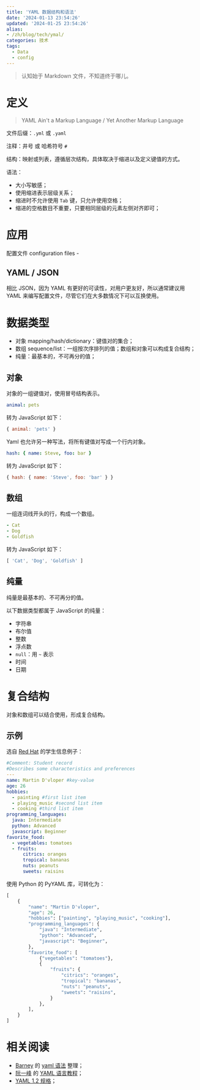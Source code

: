 ```yaml
---
title: 'YAML 数据结构和语法'
date: '2024-01-13 23:54:26'
updated: '2024-01-25 23:54:26'
alias:
- /zh/blog/tech/ymal/
categories: 技术
tags:
  - Data
  - config
---
```


> 认知始于 Markdown 文件，不知道终于哪儿。

# 定义

> YAML Ain't a Markup Language / Yet Another Markup Language

文件后缀：`.yml` 或 `.yaml`

注释：井号 或 哈希符号 `#`

结构：映射或列表，遵循层次结构，具体取决于缩进以及定义键值的方式。

<!-- more -->

语法：

- 大小写敏感；
- 使用缩进表示层级关系；
- 缩进时不允许使用 `Tab` 键，只允许使用空格；
- 缩进的空格数目不重要，只要相同层级的元素左侧对齐即可；

# 应用

配置文件 configuration files -

## YAML / JSON

相比 JSON，因为 YAML 有更好的可读性，对用户更友好，所以通常建议用 YAML 来编写配置文件，尽管它们在大多数情况下可以互换使用。

# 数据类型

- 对象 mapping/hash/dictionary：键值对的集合；
- 数组 sequence/list：一组按次序排列的值；数组和对象可以构成复合结构；
- 纯量：最基本的，不可再分的值；

## 对象

对象的一组键值对，使用冒号结构表示。

```yaml
animal: pets
```

转为 JavaScript 如下：

```JavaScript
{ animal: 'pets' }
```

Yaml 也允许另一种写法，将所有键值对写成一个行内对象。

```yaml
hash: { name: Steve, foo: bar }
```

转为 JavaScript 如下：

```JavaScript
{ hash: { name: 'Steve', foo: 'bar' } }
```

## 数组

一组连词线开头的行，构成一个数组。

```yaml
- Cat
- Dog
- Goldfish
```

转为 JavaScript 如下：

```JavaScript
[ 'Cat', 'Dog', 'Goldfish' ]
```

## 纯量

纯量是最基本的、不可再分的值。

以下数据类型都属于 JavaScript 的纯量：

- 字符串
- 布尔值
- 整数
- 浮点数
- `null`：用 `~` 表示
- 时间
- 日期

# 复合结构

对象和数组可以结合使用，形成复合结构。

## 示例

选自 [Red Hat](https://www.redhat.com/en/topics/automation/what-is-yaml) 的学生信息例子：

```yaml
#Comment: Student record
#Describes some characteristics and preferences
---
name: Martin D'vloper #key-value
age: 26
hobbies:
  - painting #first list item
  - playing_music #second list item
  - cooking #third list item
programming_languages:
  java: Intermediate
  python: Advanced
  javascript: Beginner
favorite_food:
  - vegetables: tomatoes
  - fruits:
      citrics: oranges
      tropical: bananas
      nuts: peanuts
      sweets: raisins
```

使用 Python 的 PyYAML 库，可转化为：

```python
[
    {
        "name": "Martin D'vloper",
        "age": 26,
        "hobbies": ["painting", "playing_music", "cooking"],
        "programming_languages": {
            "java": "Intermediate",
            "python": "Advanced",
            "javascript": "Beginner",
        },
        "favorite_food": [
            {"vegetables": "tomatoes"},
            {
                "fruits": {
                    "citrics": "oranges",
                    "tropical": "bananas",
                    "nuts": "peanuts",
                    "sweets": "raisins",
                }
            },
        ],
    }
]
```

# 相关阅读

- [Barney](https://hugo.bnblogs.cc) 的 [yaml 语法](https://hugo.bnblogs.cc/yaml语法/) 整理；
- [阮一峰](https://www.ruanyifeng.com/blog/) 的 [YAML 语言教程](https://www.ruanyifeng.com/blog/2016/07/yaml.html)；
- [YAML 1.2 规格](https://yaml.org/spec/1.2.2/)；
